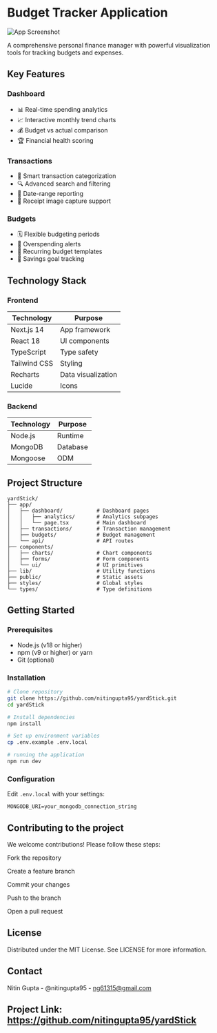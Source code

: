 # Budget Tracker Application

![App Screenshot](./public/screenshot.png) <!-- Add your screenshot file -->

A comprehensive personal finance manager with powerful visualization tools for tracking budgets and expenses.

## Key Features

### Dashboard
- 📊 Real-time spending analytics
- 📈 Interactive monthly trend charts
- 💰 Budget vs actual comparison
- 🏆 Financial health scoring

### Transactions
- 🛒 Smart transaction categorization
- 🔍 Advanced search and filtering
- 📅 Date-range reporting
- 🧾 Receipt image capture support

### Budgets
- 🗓️ Flexible budgeting periods
- 🔔 Overspending alerts
- 🔄 Recurring budget templates
- 🎯 Savings goal tracking

## Technology Stack

### Frontend
| Technology | Purpose |
|------------|---------|
| Next.js 14 | App framework |
| React 18 | UI components |
| TypeScript | Type safety |
| Tailwind CSS | Styling |
| Recharts | Data visualization |
| Lucide | Icons |

### Backend
| Technology | Purpose |
|------------|---------|
| Node.js | Runtime |
| MongoDB | Database |
| Mongoose | ODM |

## Project Structure

```text
yardStick/
├── app/ 
│   ├── dashboard/           # Dashboard pages
│   │   ├── analytics/       # Analytics subpages
│   │   └── page.tsx         # Main dashboard
│   ├── transactions/        # Transaction management
│   ├── budgets/             # Budget management
│   └── api/                 # API routes
├── components/
│   ├── charts/              # Chart components
│   ├── forms/               # Form components
│   └── ui/                  # UI primitives
├── lib/                     # Utility functions
├── public/                  # Static assets
├── styles/                  # Global styles
└── types/                   # Type definitions
```



## Getting Started

### Prerequisites

- Node.js (v18 or higher)
- npm (v9 or higher) or yarn
- Git (optional)

### Installation
 
   ```bash
   # Clone repository
git clone https://github.com/nitingupta95/yardStick.git
cd yardStick

# Install dependencies
npm install

# Set up environment variables
cp .env.example .env.local

# running the application
npm run dev
 
```
### Configuration

Edit `.env.local` with your settings:

```env
MONGODB_URI=your_mongodb_connection_string
```

## Contributing to the project
We welcome contributions! Please follow these steps:

Fork the repository

Create a feature branch

Commit your changes

Push to the branch

Open a pull request

## License
Distributed under the MIT License. See LICENSE for more information.

## Contact
Nitin Gupta - @nitingupta95 - ng61315@gmail.com

## Project Link: https://github.com/nitingupta95/yardStick